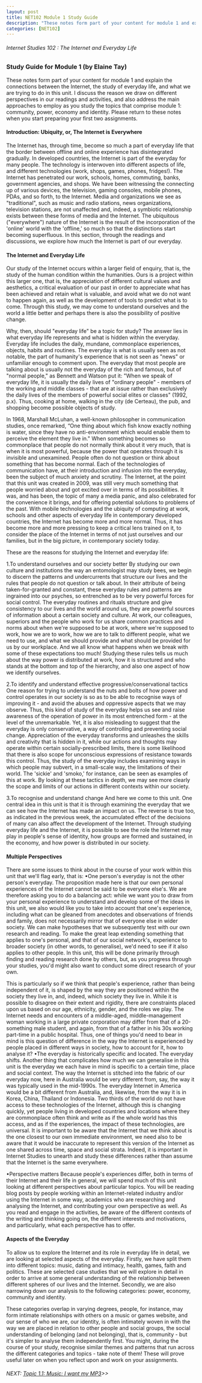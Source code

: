 ```yaml
---
layout: post
title: NET102 Module 1 Study Guide
description: "These notes form part of your content for module 1 and explain the connections between the Internet, the study of everyday life."
categories: [NET102]
---
```

###### Internet Studies 102 : The Internet and Everyday Life
   
### Study Guide for Module 1 (by Elaine Tay)

These notes form part of your content for module 1 and explain the connections between the Internet, the study of everyday life, and what we are trying to do in this unit. I discuss the reason we draw on different perspectives in our readings and activities, and also address the main approaches to employ as you study the topics that comprise module 1: community, power, economy and identity. Please return to these notes when you start preparing your first two assignments.

#### Introduction: Ubiquity, or, The Internet is Everywhere

The Internet has, through time, become so much a part of everyday life that the border between offline and online experience has disintegrated gradually. In developed countries, the Internet is part of the everyday for many people. The technology is interwoven into different aspects of life, and different technologies (work, shops, games, phones, fridges!). The Internet has penetrated our work, schools, homes, commuting, banks, government agencies, and shops. We have been witnessing the connecting up of various devices, the television, gaming consoles, mobile phones, PDAs, and so forth, to the Internet. Media and organizations we see as "traditional", such as music and radio stations, news organizations, television stations, are not unaffected and, indeed, a symbiotic relationship exists between these forms of media and the Internet. The ubiquitous ("everywhere") nature of the Internet is the result of the incorporation of the 'online' world with the 'offline,' so much so that the distinctions start becoming superfluous. In this section, through the readings and discussions, we explore how much the Internet is part of our everyday.

#### The Internet and Everyday Life

Our study of the Internet occurs within a larger field of enquiry, that is, the study of the human condition within the humanities. Ours is a project within this larger one, that is, the appreciation of different cultural values and aesthetics, a critical evaluation of our past in order to appreciate what has been achieved and retain what is valuable, and avoid what we do not want to happen again, as well as the development of tools to predict what is to come. Through this study, we may come to understand ourselves and the world a little better and perhaps there is also the possibility of positive change.

Why, then, should "everyday life" be a topic for study? The answer lies in what everyday life represents and what is hidden within the everyday. Everyday life includes the daily, mundane, commonplace experiences, objects, habits and routines. The everyday is what is usually seen as not notable, the part of humanity's experience that is not seen as "news" or unfamiliar enough to comment upon. The everyday that most people are talking about is usually not the everyday of the rich and famous, but of "normal people," as Bennett and Watson put it: "When we speak of everyday life, it is usually the daily lives of "ordinary people" - members of the working and middle classes - that are at issue rather than exclusively the daily lives of the members of powerful social elites or classes" (1992, p.x). Thus, cooking at home, walking in the city (de Certeau), the pub, and shopping become possible objects of study.

In 1968, Marshall McLuhan, a well-known philosopher in communication studies, once remarked, “One thing about which fish know exactly nothing is water, since they have no anti-environment which would enable them to perceive the element they live in." When something becomes so commonplace that people do not normally think about it very much, that is when it is most powerful, because the power that operates through it is invisible and unexamined. People often do not question or think about something that has become normal. Each of the technologies of communication have, at their introduction and infusion into the everyday, been the subject of much anxiety and scrutiny. The Internet, at the point that this unit was created in 2009, was still very much something that people worried about and got excited over in terms of its possibilities. It was, and has been, the topic of many a media panic, and also celebrated for the convenience it brings, and for offering potential solutions to problems of the past. With mobile technologies and the ubiquity of computing at work, schools and other aspects of everyday life in contemporary developed countries, the Internet has become more and more normal. Thus, it has become more and more pressing to keep a critical lens trained on it, to consider the place of the Internet in terms of not just ourselves and our families, but in the big picture, in contemporary society today.

These are the reasons for studying the Internet and everyday life:

1.To understand ourselves and our society better
 By studying our own culture and institutions the way an entomologist may study bees, we begin to discern the patterns and undercurrents that structure our lives and the rules that people do not question or talk about. In their attribute of being taken-for-granted and constant, these everyday rules and patterns are ingrained into our psyches, so entrenched as to be very powerful forces for social control. The everyday routines and rituals structure and give consistency to our lives and the world around us, they are powerful sources of information about a certain society and culture. At work, our colleagues, superiors and the people who work for us share common practices and norms about when we're supposed to be at work, where we're supposed to work, how we are to work, how we are to talk to different people, what we need to use, and what we should provide and what should be provided for us by our workplace. And we all know what happens when we break with some of these expectations too much! Studying these rules tells us much about the way power is distributed at work, how it is structured and who stands at the bottom and top of the hierarchy, and also one aspect of how we identify ourselves.

2.To identify and understand effective progressive/conservational tactics
 One reason for trying to understand the nuts and bolts of how power and control operates in our society is so as to be able to recognise ways of improving it - and avoid the abuses and oppressive aspects that we may observe. Thus, this kind of study of the everyday helps us see and raise awareness of the operation of power in its most entrenched form - at the level of the unremarkable. Yet, it is also misleading to suggest that the everyday is only conservative, a way of controlling and preventing social change. Appreciation of the everyday transforms and unleashes the skills and creativity that is hidden in it, while our actions and thoughts may operate within certain socially-prescribed limits, there is some likelihood that there is also scope for unconscious expressions of resistance towards this control. Thus, the study of the everyday includes examining ways in which people may subvert, in a small-scale way, the limitations of their world. The 'sickie' and 'smoko,' for instance, can be seen as examples of this at work. By looking at these tactics in depth, we may see more clearly the scope and limits of our actions in different contexts within our society.

3.To recognise and understand change 
 And here we come to this unit. One central idea in this unit is that it is through examining the everyday that we can see how the Internet has made an impact on us. The reverse is true too, as indicated in the previous week, the accumulated effect of the decisions of many can also affect the development of the Internet. Through studying everyday life and the Internet, it is possible to see the role the Internet may play in people's sense of identity, how groups are formed and sustained, in the economy, and how power is distributed in our society.

#### Multiple Perspectives

There are some issues to think about in the course of your work within this unit that we'll flag early, that is:
•One person's everyday is not the other person's everyday.
 The proposition made here is that our own personal experiences of the Internet cannot be said to be everyone else's. We are therefore asking you to do a balancing act: while we want you to draw from your personal experience to understand and develop some of the ideas in this unit, we also would like you to take into account that one's experience, including what can be gleaned from anecdotes and observations of friends and family, does not necessarily mirror that of everyone else in wider society. We can make hypotheses that we subsequently test with our own research and reading. To make the great leap extending something that applies to one's personal, and that of our social network's, experience to broader society (in other words, to generalise), we'd need to see if it also applies to other people. In this unit, this will be done primarily through finding and reading research done by others, but, as you progress through your studies, you'd might also want to conduct some direct research of your own.

 This is particularly so if we think that people's experience, rather than being independent of it, is shaped by the way they are positioned within the society they live in, and, indeed, which society they live in. While it is possible to disagree on their extent and rigidity, there are constraints placed upon us based on our age, ethnicity, gender, and the roles we play. The Internet needs and encounters of a middle-aged, middle-management woman working in a large private corporation may differ from that of a 20-something male student, and again, from that of a father in his 30s working part-time in a public hospital. Thus, one of things you'd need to bear in mind is this question of difference in the way the Internet is experienced by people placed in different ways in society, how to account for it, how to analyse it?
•The everyday is historically specific and located. The everyday shifts.
 Another thing that complicates how much we can generalise in this unit is the everyday we each have in mind is specific to a certain time, place and social context. The way the Internet is stitched into the fabric of our everyday now, here in Australia would be very different from, say, the way it was typically used in the mid-1990s. The everyday Internet in America would be a bit different from Australia, and, likewise, from the way it is in Korea, China, Thailand or Indonesia. Two thirds of the world do not have access to these technologies of the Internet, although this is changing quickly, yet people living in developed countries and locations where they are commonplace often think and write as if the whole world has this access, and as if the experiences, the impact of these technologies, are universal. It is important to be aware that the Internet that we think about is the one closest to our own immediate environment, we need also to be aware that it would be inaccurate to represent this version of the Internet as one shared across time, space and social strata. Indeed, it is important in Internet Studies to unearth and study these differences rather than assume that the Internet is the same everywhere.

•Perspective matters 
 Because people's experiences differ, both in terms of their Internet and their life in general, we will spend much of this unit looking at different perspectives about particular topics. You will be reading blog posts by people working within an Internet-related industry and/or using the Internet in some way, academics who are researching and analysing the Internet, and contributing your own perspective as well. As you read and engage in the activities, be aware of the different contexts of the writing and thinking going on, the different interests and motivations, and particularly, what each perspective has to offer.

#### Aspects of the Everyday

To allow us to explore the Internet and its role in everyday life in detail, we are looking at selected aspects of the everyday. Firstly, we have split them into different topics: music, dating and intimacy, health, games, faith and politics. These are selected case studies that we will explore in detail in order to arrive at some general understanding of the relationship between different spheres of our lives and the Internet. Secondly, we are also narrowing down our analysis to the following categories: power, economy, community and identity.

These categories overlap in varying degrees, people, for instance, may form intimate relationships with others on a music or games website, and our sense of who we are, our identity, is often intimately woven in with the way we are placed in relation to other people and social groups, the social understanding of belonging (and not belonging), that is, community - but it's simpler to analyse them independently first. You might, during the course of your study, recognise similar themes and patterns that run across the different categories and topics - take note of them! These will prove useful later on when you reflect upon and work on your assignments.

###### NEXT: [Topic 1.1: Music: I want my MP3](/uni/_posts/2014-12-06-net102-m1-t1-1/)>>
